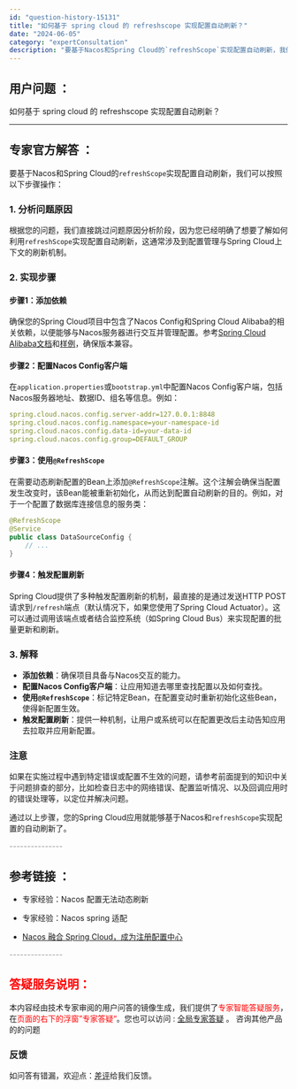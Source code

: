 ```yaml
---
id: "question-history-15131"
title: "如何基于 spring cloud 的 refreshscope 实现配置自动刷新？"
date: "2024-06-05"
category: "expertConsultation"
description: "要基于Nacos和Spring Cloud的`refreshScope`实现配置自动刷新，我们可以按照以下步骤操作：### 1. 分析问题原因根据您的问题，我们直接跳过问题原因分析阶段，因为您已经明确了想要了解如何利用`refreshScope`实现配置自动刷新，这通常涉及到配置管理与Spring "
---
```


## 用户问题 ： 
 如何基于 spring cloud 的 refreshscope 实现配置自动刷新？  

---------------
## 专家官方解答 ：

要基于Nacos和Spring Cloud的`refreshScope`实现配置自动刷新，我们可以按照以下步骤操作：

### 1. 分析问题原因
根据您的问题，我们直接跳过问题原因分析阶段，因为您已经明确了想要了解如何利用`refreshScope`实现配置自动刷新，这通常涉及到配置管理与Spring Cloud上下文的刷新机制。

### 2. 实现步骤

#### 步骤1：添加依赖
确保您的Spring Cloud项目中包含了Nacos Config和Spring Cloud Alibaba的相关依赖，以便能够与Nacos服务器进行交互并管理配置。参考[Spring Cloud Alibaba文档](https://github.com/spring-cloud-incubator/spring-cloud-alibaba/wiki/Nacos-config)和[样例](https://github.com/nacos-group/nacos-spring-boot-project/tree/master/nacos-spring-boot-samples)，确保版本兼容。

#### 步骤2：配置Nacos Config客户端
在`application.properties`或`bootstrap.yml`中配置Nacos Config客户端，包括Nacos服务器地址、数据ID、组名等信息。例如：
```yaml
spring.cloud.nacos.config.server-addr=127.0.0.1:8848
spring.cloud.nacos.config.namespace=your-namespace-id
spring.cloud.nacos.config.data-id=your-data-id
spring.cloud.nacos.config.group=DEFAULT_GROUP
```

#### 步骤3：使用`@RefreshScope`
在需要动态刷新配置的Bean上添加`@RefreshScope`注解。这个注解会确保当配置发生改变时，该Bean能被重新初始化，从而达到配置自动刷新的目的。例如，对于一个配置了数据库连接信息的服务类：
```java
@RefreshScope
@Service
public class DataSourceConfig {
    // ...
}
```

#### 步骤4：触发配置刷新
Spring Cloud提供了多种触发配置刷新的机制，最直接的是通过发送HTTP POST请求到`/refresh`端点（默认情况下，如果您使用了Spring Cloud Actuator）。这可以通过调用该端点或者结合监控系统（如Spring Cloud Bus）来实现配置的批量更新和刷新。

### 3. 解释
- **添加依赖**：确保项目具备与Nacos交互的能力。
- **配置Nacos Config客户端**：让应用知道去哪里查找配置以及如何查找。
- **使用`@RefreshScope`**：标记特定Bean，在配置变动时重新初始化这些Bean，使得新配置生效。
- **触发配置刷新**：提供一种机制，让用户或系统可以在配置更改后主动告知应用去拉取并应用新配置。

### 注意
如果在实施过程中遇到特定错误或配置不生效的问题，请参考前面提到的知识中关于问题排查的部分，比如检查日志中的网络错误、配置监听情况、以及回调应用时的错误处理等，以定位并解决问题。

通过以上步骤，您的Spring Cloud应用就能够基于Nacos和`refreshScope`实现配置的自动刷新了。


<font color="#949494">---------------</font> 


## 参考链接 ：

* 专家经验：Nacos 配置无法动态刷新 
 
 * 专家经验：Nacos spring 适配 
 
 * [Nacos 融合 Spring Cloud，成为注册配置中心](https://nacos.io/docs/latest/ecology/use-nacos-with-spring-cloud)


 <font color="#949494">---------------</font> 
 


## <font color="#FF0000">答疑服务说明：</font> 

本内容经由技术专家审阅的用户问答的镜像生成，我们提供了<font color="#FF0000">专家智能答疑服务</font>，在<font color="#FF0000">页面的右下的浮窗”专家答疑“</font>。您也可以访问 : [全局专家答疑](https://answer.opensource.alibaba.com/docs/intro) 。 咨询其他产品的的问题

### 反馈
如问答有错漏，欢迎点：[差评](https://ai.nacos.io/user/feedbackByEnhancerGradePOJOID?enhancerGradePOJOId=15133)给我们反馈。

